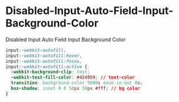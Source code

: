 # Disabled-Input-Auto-Field-Input-Background-Color
Disabled Input Auto Field Input Background Color

```css
input:-webkit-autofill,
input:-webkit-autofill:hover,
input:-webkit-autofill:focus,
input:-webkit-autofill:active {
  -webkit-background-clip: text;
  -webkit-text-fill-color: #424959; // text-color
  transition: background-color 5000s ease-in-out 0s;
  box-shadow: inset 0 0 50px 50px #fff; // bg color
}
```
